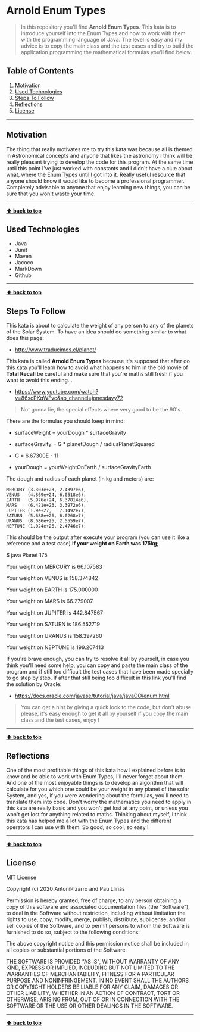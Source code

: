 # Arnold Enum Types

> In this repository you'll find **Arnold Enum Types**. This kata is to introduce yourself into the Enum Types and how to work with them with the programming language of Java. The level is easy and my advice is to copy the main class and the test cases and try to build the application programming the mathematical formulas you'll find below.

## Table of Contents

1. [Motivation](#motivation)
1. [Used Technologies](#used-technologies)
1. [Steps To Follow](#steps-to-follow)
1. [Reflections](#reflections)
1. [License](#license)

---

## Motivation

The thing that really motivates me to try this kata was because all is themed in Astronomical concepts and anyone that likes the astronomy I think will be really pleasant trying to develop the code for this program. At the same time until this point I've just worked with constants and I didn't have a clue about what, where the Enum Types until I got into it. Really useful resource that anyone should know if would like to become a professional programmer. Completely advisable to anyone that enjoy learning new things, you can be sure that you won't waste your time.

---

**[⬆ back to top](#table-of-contents)**

## Used Technologies

- Java
- Junit
- Maven
- Jacoco
- MarkDown
- Github

---

**[⬆ back to top](#table-of-contents)**

## Steps To Follow

This kata is about to calculate the weight of any person to any of the planets of the Solar System. To have an idea should do something similar to what does this page:

- http://www.traducimos.cl/planet/


This kata is called **Arnold Enum Types** because it's supposed that after do this kata you'll learn how to avoid what happens to him in the old movie of **Total Recall** be careful and make sure that you're maths still fresh if you want to avoid this ending...

- https://www.youtube.com/watch?v=86scPKqWFvc&ab_channel=jonesdavy72 

>Not gonna lie, the special effects where very good to be the 90's.

There are the formulas you should keep in mind:

- surfaceWeight = yourDough * surfaceGravity

- surfaceGravity = G * planetDough / radiusPlanetSquared

- G = 6.67300E - 11

- yourDough = yourWeightOnEarth / surfaceGravityEarth


The dough and radius of each planet (in kg and meters) are:

    MERCURY (3.303e+23, 2.4397e6),
    VENUS   (4.869e+24, 6.0518e6),
    EARTH   (5.976e+24, 6.37814e6),
    MARS    (6.421e+23, 3.3972e6),
    JUPITER (1.9e+27,   7.1492e7),
    SATURN  (5.688e+26, 6.0268e7),
    URANUS  (8.686e+25, 2.5559e7),
    NEPTUNE (1.024e+26, 2.4746e7);


This should be the output after execute your program (you can use it like a reference and a test case) **if your weight on Earth was 175kg**;

$ java Planet 175

Your weight on MERCURY is 66.107583

Your weight on VENUS is 158.374842

Your weight on EARTH is 175.000000

Your weight on MARS is 66.279007

Your weight on JUPITER is 442.847567

Your weight on SATURN is 186.552719

Your weight on URANUS is 158.397260

Your weight on NEPTUNE is 199.207413


If you're brave enough, you can try to resolve it all by yourself, in case you think you'll need some help, you can copy and paste the main class of the program and if still too difficult the test cases that have been made specially to go step by step. If after that still being too difficult in this link you'll find the solution by Oracle:

- https://docs.oracle.com/javase/tutorial/java/javaOO/enum.html

> You can get a hint by giving a quick look to the code, but don't abuse please, it's easy enough to get it all by yourself if you copy the main class and the test cases, enjoy !

---

**[⬆ back to top](#table-of-contents)**

## Reflections

One of the most profitable things of this kata how I explained before is to know and be able to work with Enum Types, I'll never forget about them. And one of the most enjoyable things is to develop an algorithm that will calculate for you which one could be your weight in any planet of the solar System, and yes, if you were wondering about the formulas, you'll need to translate them into code. Don't worry the mathematics you need to apply in this kata are really basic and you won't get lost at any point, or unless you won't get lost for anything related to maths. Thinking about myself, I think this kata has helped me a lot with the Enum Types and the different operators I can use with them. So good, so cool, so easy !

---

**[⬆ back to top](#table-of-contents)**

## License

MIT License

Copyright (c) 2020 AntoniPizarro and Pau Llinàs

Permission is hereby granted, free of charge, to any person obtaining a copy
of this software and associated documentation files (the "Software"), to deal
in the Software without restriction, including without limitation the rights
to use, copy, modify, merge, publish, distribute, sublicense, and/or sell
copies of the Software, and to permit persons to whom the Software is
furnished to do so, subject to the following conditions:

The above copyright notice and this permission notice shall be included in all
copies or substantial portions of the Software.

THE SOFTWARE IS PROVIDED "AS IS", WITHOUT WARRANTY OF ANY KIND, EXPRESS OR
IMPLIED, INCLUDING BUT NOT LIMITED TO THE WARRANTIES OF MERCHANTABILITY,
FITNESS FOR A PARTICULAR PURPOSE AND NONINFRINGEMENT. IN NO EVENT SHALL THE
AUTHORS OR COPYRIGHT HOLDERS BE LIABLE FOR ANY CLAIM, DAMAGES OR OTHER
LIABILITY, WHETHER IN AN ACTION OF CONTRACT, TORT OR OTHERWISE, ARISING FROM,
OUT OF OR IN CONNECTION WITH THE SOFTWARE OR THE USE OR OTHER DEALINGS IN THE
SOFTWARE.

---

**[⬆ back to top](#table-of-contents)**
